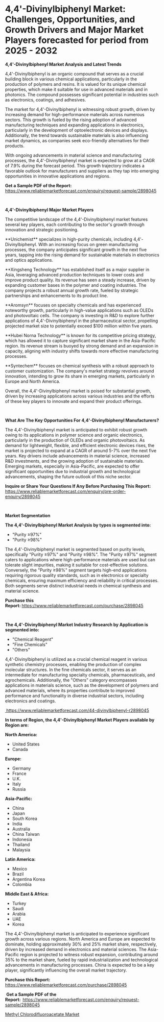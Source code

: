 <p><h1>4,4'-Divinylbiphenyl Market: Challenges, Opportunities, and Growth Drivers and Major Market Players forecasted for period from 2025 - 2032</h1></p><p><strong>4,4'-Divinylbiphenyl Market Analysis and Latest Trends</strong></p>
<p><p>4,4'-Divinylbiphenyl is an organic compound that serves as a crucial building block in various chemical applications, particularly in the production of polymers and resins. It is valued for its unique chemical properties, which make it suitable for use in advanced materials and in photonics. The compound possesses significant potential in industries such as electronics, coatings, and adhesives.</p><p>The market for 4,4'-Divinylbiphenyl is witnessing robust growth, driven by increasing demand for high-performance materials across numerous sectors. This growth is fueled by the rising adoption of advanced manufacturing techniques and expanding applications in electronics, particularly in the development of optoelectronic devices and displays. Additionally, the trend towards sustainable materials is also influencing market dynamics, as companies seek eco-friendly alternatives for their products.</p><p>With ongoing advancements in material science and manufacturing processes, the 4,4'-Divinylbiphenyl market is expected to grow at a CAGR of 7.9% during the forecast period. This growth trajectory indicates a favorable outlook for manufacturers and suppliers as they tap into emerging opportunities in innovative applications and regions.</p></p>
<p><strong>Get a Sample PDF of the Report:&nbsp;</strong> <a href="https://www.reliablemarketforecast.com/enquiry/request-sample/2898045?utm_campaign=2803&utm_medium=2&utm_source=Github&utm_content=ia&utm_term=15032025&utm_id=44-divinylbiphenyl">https://www.reliablemarketforecast.com/enquiry/request-sample/2898045</a></p>
<p>&nbsp;</p>
<p><strong>4,4'-Divinylbiphenyl Major Market Players</strong></p>
<p><p>The competitive landscape of the 4,4'-Divinylbiphenyl market features several key players, each contributing to the sector's growth through innovation and strategic positioning. </p><p>**Unichemist** specializes in high-purity chemicals, including 4,4'-Divinylbiphenyl. With an increasing focus on green manufacturing processes, the company anticipates significant growth in the next five years, tapping into the rising demand for sustainable materials in electronics and optics applications.</p><p>**Xingsheng Technology** has established itself as a major supplier in Asia, leveraging advanced production techniques to lower costs and improve product quality. Its revenue has seen a steady increase, driven by expanding customer bases in the polymer and coating industries. The company projects a robust annual growth rate, fueled by strategic partnerships and enhancements to its product line.</p><p>**Aromsyn** focuses on specialty chemicals and has experienced noteworthy growth, particularly in high-value applications such as OLEDs and photovoltaic cells. The company is investing in R&D to explore further applications of 4,4'-Divinylbiphenyl in the pharmaceutical sector, propelling projected market size to potentially exceed $100 million within five years.</p><p>**Hubei Norna Technology** is known for its competitive pricing strategy, which has allowed it to capture significant market share in the Asia-Pacific region. Its revenue stream is buoyed by strong demand and an expansion in capacity, aligning with industry shifts towards more effective manufacturing processes.</p><p>**Syntechem** focuses on chemical synthesis with a robust approach to customer customization. The company's market strategy revolves around innovation, intending to grow its share in emerging markets, particularly in Europe and North America.</p><p>Overall, the 4,4'-Divinylbiphenyl market is poised for substantial growth, driven by increasing applications across various industries and the efforts of these key players to innovate and expand their product offerings.</p></p>
<p>&nbsp;</p>
<p><strong>What Are The Key Opportunities For 4,4'-Divinylbiphenyl Manufacturers?</strong></p>
<p><p>The 4,4'-Divinylbiphenyl market is anticipated to exhibit robust growth owing to its applications in polymer science and organic electronics, particularly in the production of OLEDs and organic photovoltaics. As demand for lightweight, flexible, and efficient electronic devices rises, the market is projected to expand at a CAGR of around 5-7% over the next five years. Key drivers include advancements in material science, increased R&D investments, and the growing adoption of sustainable materials. Emerging markets, especially in Asia-Pacific, are expected to offer significant opportunities due to industrial growth and technological advancements, shaping the future outlook of this niche sector.</p></p>
<p><strong>Inquire or Share Your Questions If Any Before Purchasing This Report:</strong> <a href="https://www.reliablemarketforecast.com/enquiry/pre-order-enquiry/2898045?utm_campaign=2803&utm_medium=2&utm_source=Github&utm_content=ia&utm_term=15032025&utm_id=44-divinylbiphenyl">https://www.reliablemarketforecast.com/enquiry/pre-order-enquiry/2898045</a></p>
<p>&nbsp;</p>
<p><strong>Market Segmentation</strong></p>
<p><strong>The 4,4'-Divinylbiphenyl Market Analysis by types is segmented into:</strong></p>
<p><ul><li>"Purity ≥97%"</li><li>"Purity ≥98%"</li></ul></p>
<p><p>The 4,4'-Divinylbiphenyl market is segmented based on purity levels, specifically "Purity ≥97%" and "Purity ≥98%". The "Purity ≥97%" segment caters to applications where high-performance materials are used but can tolerate slight impurities, making it suitable for cost-effective solutions. Conversely, the "Purity ≥98%" segment targets high-end applications requiring rigorous quality standards, such as in electronics or specialty chemicals, ensuring maximum efficiency and reliability in critical processes. Both segments serve distinct industrial needs in chemical synthesis and material science.</p></p>
<p><strong>Purchase this Report:&nbsp;</strong><a href="https://www.reliablemarketforecast.com/purchase/2898045?utm_campaign=2803&utm_medium=2&utm_source=Github&utm_content=ia&utm_term=15032025&utm_id=44-divinylbiphenyl">https://www.reliablemarketforecast.com/purchase/2898045</a></p>
<p>&nbsp;</p>
<p><strong>The 4,4'-Divinylbiphenyl Market Industry Research by Application is segmented into:</strong></p>
<p><ul><li>"Chemical Reagent"</li><li>"Fine Chemicals"</li><li>"Others"</li></ul></p>
<p><p>4,4'-Divinylbiphenyl is utilized as a crucial chemical reagent in various synthetic chemistry processes, enabling the production of complex molecular structures. In the fine chemicals sector, it serves as an intermediate for manufacturing specialty chemicals, pharmaceuticals, and agrochemicals. Additionally, the "Others" category encompasses applications in materials science, such as the development of polymers and advanced materials, where its properties contribute to improved performance and functionality in diverse industrial sectors, including electronics and coatings.</p></p>
<p><a href="https://www.reliablemarketforecast.com/44-divinylbiphenyl-r2898045?utm_campaign=2803&utm_medium=2&utm_source=Github&utm_content=ia&utm_term=15032025&utm_id=44-divinylbiphenyl">&nbsp;https://www.reliablemarketforecast.com/44-divinylbiphenyl-r2898045</a></p>
<p><strong>In terms of Region, the 4,4'-Divinylbiphenyl Market Players available by Region are:</strong></p>
<p>
    <p> <strong> North America: </strong>
        <ul>
            <li>United States</li>
            <li>Canada</li>
        </ul>
        </p> 
    <p> <strong> Europe: </strong>
        <ul>
            <li>Germany</li>
            <li>France</li>
            <li>U.K.</li>
            <li>Italy</li>
            <li>Russia</li>
        </ul>
        </p> 
    <p> <strong> Asia-Pacific: </strong>
        <ul>
            <li>China</li>
            <li>Japan</li>
            <li>South Korea</li>
            <li>India</li>
            <li>Australia</li>
            <li>China Taiwan</li>
            <li>Indonesia</li>
            <li>Thailand</li>
            <li>Malaysia</li>
        </ul>
        </p> 
    <p> <strong> Latin America: </strong>
        <ul>
            <li>Mexico</li>
            <li>Brazil</li>
            <li>Argentina Korea</li>
            <li>Colombia</li>
        </ul>
        </p> 
    <p> <strong> Middle East & Africa: </strong>
        <ul>
            <li>Turkey</li>
            <li>Saudi</li>
            <li>Arabia</li>
            <li>UAE</li>
            <li>Korea</li>
        </ul>
    </p>
    </p>
<p><p>The 4,4'-Divinylbiphenyl market is anticipated to experience significant growth across various regions. North America and Europe are expected to dominate, holding approximately 30% and 25% market share, respectively, driven by increased demand in electronics and material sciences. The Asia-Pacific region is projected to witness robust expansion, contributing around 35% to the market share, fueled by rapid industrialization and technological advancements in manufacturing processes. China is expected to be a key player, significantly influencing the overall market trajectory.</p></p>
<p><strong>Purchase this Report: </strong><a href="https://www.reliablemarketforecast.com/purchase/2898045?utm_campaign=2803&utm_medium=2&utm_source=Github&utm_content=ia&utm_term=15032025&utm_id=44-divinylbiphenyl">https://www.reliablemarketforecast.com/purchase/2898045</a></p>
<p>&nbsp;<strong>Get a Sample PDF of the Report:&nbsp;&nbsp;</strong><a href="https://www.reliablemarketforecast.com/enquiry/request-sample/2898045?utm_campaign=2803&utm_medium=2&utm_source=Github&utm_content=ia&utm_term=15032025&utm_id=44-divinylbiphenyl">https://www.reliablemarketforecast.com/enquiry/request-sample/2898045</a></p>
<p><strong></strong></p>
<p><p><a href="https://github.com/xanaanenkaly/Market-Research-Report-List-1/blob/main/methyl-chlorodifluoroacetate-market.md?utm_campaign=2803&utm_medium=2&utm_source=Github&utm_content=ia&utm_term=15032025&utm_id=44-divinylbiphenyl">Methyl Chlorodifluoroacetate Market</a></p></p>